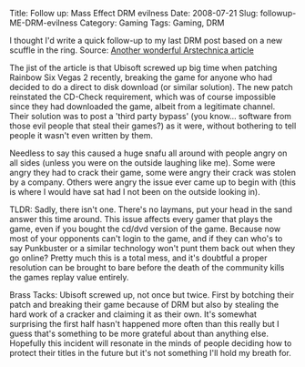 Title: Follow up: Mass Effect DRM evilness
Date: 2008-07-21
Slug: followup-ME-DRM-evilness
Category: Gaming
Tags: Gaming, DRM

I thought I'd write a quick follow-up to my last DRM post based on a new scuffle in the ring.
Source: [Another wonderful Arstechnica article](http://arstechnica.com/news.ars/post/20080720-ubisoft-drm-snafu-reminds-us-whats-wrong-with-pc-gaming.html)


The jist of the article is that Ubisoft screwed up big time when patching Rainbow Six Vegas 2 recently, breaking the game for anyone who had decided to do a direct to disk download (or similar solution). The new patch reinstated the CD-Check requirement, which was of course impossible since they had downloaded the game, albeit from a legitimate channel. Their solution was to post a 'third party bypass' (you know... software from those evil people that steal their games?) as it were, without bothering to tell people it wasn't even written by them.

Needless to say this caused a huge snafu all around with people angry on all sides (unless you were on the outside laughing like me). Some were angry they had to crack their game, some were angry their crack was stolen by a company. Others were angry the issue ever came up to begin with (this is where I would have sat had I not been on the outside looking in).

TLDR:
Sadly, there isn't one. There's no laymans, put your head in the sand answer this time around. This issue affects every gamer that plays the game, even if you bought the cd/dvd version of the game. Because now most of your opponents can't login to the game, and if they can who's to say Punkbuster or a similar technology won't punt them back out when they go online? Pretty much this is a total mess, and it's doubtful a proper resolution can be brought to bare before the death of the community kills the games replay value entirely.

Brass Tacks:
Ubisoft screwed up, not once but twice. First by botching their patch and breaking their game because of DRM but also by stealing the hard work of a cracker and claiming it as their own. It's somewhat surprising the first half hasn't happened more often than this really but I guess that's something to be more grateful about than anything else. Hopefully this incident will resonate in the minds of people deciding how to protect their titles in the future but it's not something I'll hold my breath for.
